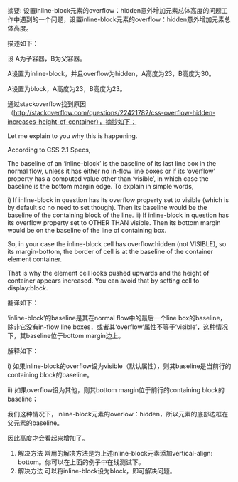 摘要: 设置inline-block元素的overflow：hidden意外增加元素总体高度的问题工作中遇到的一个问题，设置inline-block元素的overflow：hidden意外增加元素总体高度。


描述如下：

设 A为子容器，B为父容器。

A设置为inline-block，并且overflow为hidden，A高度为23，B高度为30。

A设置为block，A高度为23，B高度为23。

通过stackoverflow找到原因（http://stackoverflow.com/questions/22421782/css-overflow-hidden-increases-height-of-container），摘抄如下：

Let me explain to you why this is happening.

According to CSS 2.1 Specs,

The baseline of an ‘inline-block’ is the baseline of its last line box in the normal flow, unless it has either no in-flow line boxes or if its ‘overflow’ property has a computed value other than ‘visible’, in which case the baseline is the bottom margin edge.
To explain in simple words,

i) If inline-block in question has its overflow property set to visible (which is by default so no need to set though). Then its baseline would be the baseline of the containing block of the line. ii) If inline-block in question has its overflow property set to OTHER THAN visible. Then its bottom margin would be on the baseline of the line of containing box.

So, in your case the inline-block cell has overflow:hidden (not VISIBLE), so its margin-bottom, the border of cell is at the baseline of the container element container.

That is why the element cell looks pushed upwards and the height of container appears increased. You can avoid that by setting cell to display:block.

翻译如下：

‘inline-block’的baseline是其在normal flow中的最后一个line box的baseline，除非它没有in-flow line boxes，或者其‘overflow’属性不等于‘visible’，这种情况下，其baseline位于bottom margin边上。

解释如下：

i) 如果inline-block的overflow设为visible（默认属性），则其baseline是当前行的containing block的baseline。

ii) 如果overflow设为其他，则其bottom margin位于前行的containing block的baseline；

我们这种情况下，inline-block元素的overlow：hidden，所以元素的底部边框在父元素的baseline。

因此高度才会看起来增加了。

1. 解决方法
常用的解决方法是为上述inline-block元素添加vertical-align: bottom。你可以在上面的例子中在线测试下。
2. 解决方法
可以将inline-block设为block，即可解决问题。